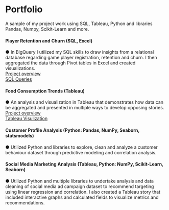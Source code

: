 # Portfolio
A sample of my project work using SQL, Tableau, Python and libraries Pandas, Numpy, Scikit-Learn and more. 


#### Player Retention and Churn (SQL, Excel) 
●	In BigQuery I utilized my SQL skills to draw insights from a relational database regarding game player registration, retention and churn. I then aggregated the data through Pivot tables in Excel and created visualizations.\
[Project overview](https://github.com/SashaGirling/Retenetion-and-Churn-SQL-/blob/933c3cb90dd255f056ad3c6d93e871257abdc2f1/README.md) <br> [SQL Queries](https://github.com/SashaGirling/Retenetion-and-Churn-SQL-/blob/main/queries.txt.txt)

#### Food Consumption Trends (Tableau)
●	An analysis and visualization in Tableau that demonstrates how data can be aggregated and presented in multiple ways to develop opposing stories.
[Project overview](https://github.com/SashaGirling/Consumption-Expenditures/blob/Main/proposal.md) <br>
[Tableau Visulization](https://public.tableau.com/views/TrendsinUSPersonalConsumptionExpendituresbyTypeofProduct/Trendanalysis?:language=en-US&publish=yes&:display_count=n&:origin=viz_share_link)

#### Customer Profile Analysis (Python: Pandas, NumPy, Seaborn, statsmodels)
●	Utilized Python and libraries to explore, clean and analyze a customer behaviour dataset through predictive modeling and correlation analysis. 

#### Social Media Marketing Analysis (Tableau, Python: NumPy, Scikit-Learn, Seaborn)
●	Utilized Python and multiple libraries to undertake analysis and data cleaning of social media ad campaign dataset to recommend targeting using linear regression and correlation. I also created a Tableau story that included interactive graphs and calculated fields to visualize metrics and recommendations. 


